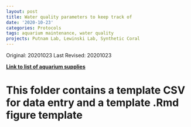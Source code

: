 ```yaml
---
layout: post
title: Water quality parameters to keep track of
date: '2020-10-23'
categories: Protocols
tags: aquarium maintenance, water quality
projects: Putnam Lab, Lewinski Lab, Synthetic Coral
---
```


Original: 20201023
Last Revised: 20201023

**[Link to list of aquarium supplies](https://github.com/thesyntheticcoral/SynCoral_Protocols/blob/master/aquarium_supplies/aquarium_maintenance_supplies.md)**

# This folder contains a template CSV for data entry and a template .Rmd figure template
